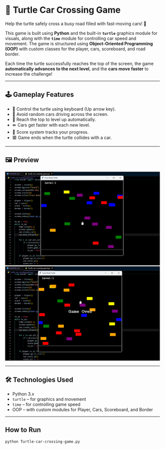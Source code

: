 # 🚦 Turtle Car Crossing Game

Help the turtle safely cross a busy road filled with fast-moving cars! 🐢

This game is built using **Python** and the built-in **`turtle`** graphics module for visuals, along with the **`time`** module for controlling car speed and movement. The game is structured using **Object-Oriented Programming (OOP)** with custom classes for the player, cars, scoreboard, and road border.

Each time the turtle successfully reaches the top of the screen, the game **automatically advances to the next level**, and the **cars move faster** to increase the challenge!

---

## 🕹️ Gameplay Features

- 🐢 Control the turtle using keyboard (Up arrow key).
- 🚗 Avoid random cars driving across the screen.
- 🎯 Reach the top to level up automatically.
- ⏩ Cars get faster with each new level.
- 🧠 Score system tracks your progress.
- 🟥 Game ends when the turtle collides with a car.

---

## 🖼️ Preview

![Game Preview](./assets/preview(1).png) 
![Game Preview](./assets/preview(2).png) 

---

## 🛠️ Technologies Used

- Python 3.x
- `turtle` – for graphics and movement
- `time` – for controlling game speed
- OOP – with custom modules for Player, Cars, Scoreboard, and Border

---

## How to Run
```bash
python Turtle-car-crossing-game.py
